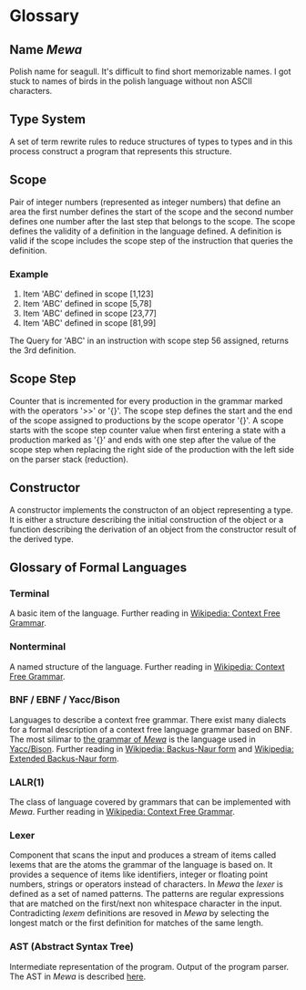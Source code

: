 # Glossary

## Name _Mewa_
Polish name for seagull. It's difficult to find short memorizable names. I got stuck to names of birds in the polish language without non ASCII characters.

## Type System
A set of term rewrite rules to reduce structures of types to types and in this process construct a program that represents this structure. 

## Scope
Pair of integer numbers (represented as integer numbers) that define an area the first number defines the start of the scope and the second number defines one number after the last step that belongs to the scope. The scope defines the validity of a definition in the language defined. A definition is valid if the scope includes the scope step of the instruction that queries the definition.

### Example
1. Item 'ABC' defined in scope [1,123]
2. Item 'ABC' defined in scope [5,78]
3. Item 'ABC' defined in scope [23,77]
4. Item 'ABC' defined in scope [81,99]

The Query for 'ABC' in an instruction with scope step 56 assigned, returns the 3rd definition.

## Scope Step
Counter that is incremented for every production in the grammar marked with the operators '>>' or '{}'. The scope step defines the start and the end of the scope assigned to productions by the scope operator '{}'. A scope starts with the scope step counter value when first entering a state with a production marked as '{}' and ends with one step after the value of the scope step when replacing the right side of the production with the left side on the parser stack (reduction).

## Constructor
A constructor implements the constructon of an object representing a type. It is either a structure describing the initial construction of the object or a function describing the derivation of an object from the constructor result of the derived type.

## Glossary of Formal Languages
### Terminal
A basic item of the language. Further reading in [Wikipedia: Context Free Grammar](https://en.wikipedia.org/wiki/Context-free_grammar).

### Nonterminal
A named structure of the language. Further reading in [Wikipedia: Context Free Grammar](https://en.wikipedia.org/wiki/Context-free_grammar).

### BNF / EBNF / Yacc/Bison
Languages to describe a context free grammar. There exist many dialects for a formal description of a context free language grammar based on BNF. The most silimar to [the grammar of _Mewa_](grammar.md) is the language used in [Yacc/Bison](https://www.cs.ccu.edu.tw/~naiwei/cs5605/YaccBison.html). Further reading in [Wikipedia: Backus-Naur form](https://en.wikipedia.org/wiki/Backus%E2%80%93Naur_form) and [Wikipedia: Extended Backus-Naur form](https://en.wikipedia.org/wiki/Extended_Backus%E2%80%93Naur_form). 

### LALR(1)
The class of language covered by grammars that can be implemented with _Mewa_. Further reading in [Wikipedia: Context Free Grammar](https://en.wikipedia.org/wiki/LALR_parser).

### Lexer
Component that scans the input and produces a stream of items called lexems that are the atoms the grammar of the language is based on. It provides a sequence of items like identifiers, integer or floating point numbers, strings or operators instead of characters. In _Mewa_ the _lexer_ is defined as a set of named patterns. The patterns are regular expressions that are matched on the first/next non whitespace character in the input. Contradicting _lexem_ definitions are resoved in _Mewa_ by selecting the longest match or the first definition for matches of the same length.

### AST (Abstract Syntax Tree)
Intermediate representation of the program. Output of the program parser. The AST in _Mewa_ is described [here](ast.md).


